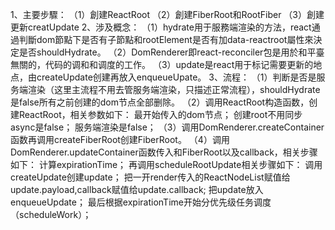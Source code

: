 1、主要步驟：
（1）創建ReactRoot
（2）創建FiberRoot和RootFiber
（3）創建更新creatUpdate
2、涉及概念：
（1）hydrate用于服務端渲染的方法，react通過判斷dom節點下是否有子節點和rootElement是否有加data-reactroot屬性來決定是否shouldHydrate。
（2）DomRenderer即react-reconciler包是用於和平臺無關的，代码的调和和调度的工作。
（3）update是react用于标记需要更新的地点，由createUpdate创建再放入enqueueUpate。
3、流程：
（1）判断是否是服务端渲染（这里主流程不用去管服务端渲染，只描述正常流程），shouldHydrate是false所有之前创建的dom节点全部删除。
（2）调用ReactRoot构造函数，创建ReactRoot，相关参数如下：
        最开始传入的dom节点；
        创建root不用同步async是false；
        服务端渲染是false；
（3）调用DomRenderer.createContainer函数再调用createFiberRoot创建FiberRoot。
（4）调用DomRenderer.updateContainer函数传入<app/>和FiberRoot以及callback，相关步骤如下：
        计算expirationTime；
        再调用scheduleRootUpdate相关步骤如下：
            调用createUpdate创建update；
            把一开render传入的ReactNodeList赋值给update.payload,callback赋值给update.callback;
            把update放入enqueueUpdate；
            最后根据expirationTime开始分优先级任务调度（scheduleWork）；




